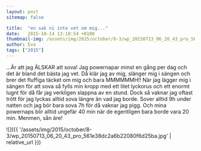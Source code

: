 ```yaml
---
layout: post
sitemap: false

title:  "en sak ni inte vet om mig..."
date:   2015-10-14 13:18:54 +0100
thumbnail-img: /assets/img/2015/october/8-3/wp_20150713_06_20_43_pro_561e38dc2a6b22080f6d25ba.jpg
author: Eva
tags: ["2015"]
---
```


...Är att jag ÄLSKAR att sova! Jag powernapar minst en gång per dag och det är bland det bästa jag vet. Då klär jag av mig, slänger mig i sängen och brer det fluffiga täcket om mig och bara MMMMMMH!! När jag lägger mig i sängen för att sova så fylls min kropp med ett litet lyckorus och ett enormt lugnt för då får jag verkligen slappna av en stund. Dock så vaknar jag oftast trött för jag lyckas alltid sova längre än vad jag borde. Sover alltid 9h under natten och jag bör bara sova 7h för då vaknar jag pigg. Och mina powernaps blir alltid ungefär 40 min när de egentligen bara borde vara 20 min. Menmen, sån äre!

![]({{ '/assets/img/2015/october/8-3/wp_20150713_06_20_43_pro_561e38dc2a6b22080f6d25ba.jpg'  | relative_url }})

